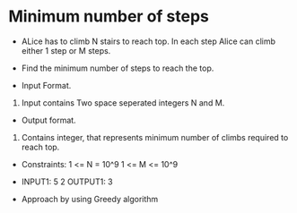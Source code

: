 # Minimum number of steps

- ALice has to climb N stairs to reach top. In each step Alice can climb either 1 step or M steps.
- Find the minimum number of steps to reach the top.

- Input Format.
1. Input contains Two space seperated integers N and M.

- Output format.
1. Contains integer, that represents minimum number of climbs required to reach top.

- Constraints:
1 <= N = 10^9
1 <= M <= 10^9

- INPUT1: 5 2  OUTPUT1: 3

- Approach
by using Greedy algorithm
